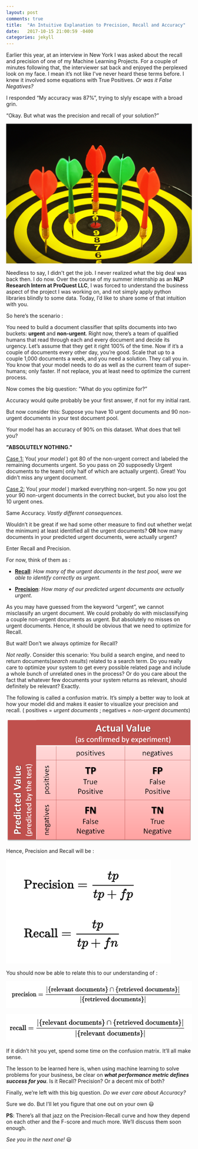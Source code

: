 ```yaml
---
layout: post
comments: true
title:  "An Intuitive Explanation to Precision, Recall and Accuracy"
date:   2017-10-15 21:00:59 -0400
categories: jekyll
---
```


Earlier this year, at an interview in New York I was asked about the recall and precision of one of my Machine Learning Projects. For a couple of minutes following that, the interviewer sat back and enjoyed the perplexed look on my face. I mean it’s not like I've never heard these terms before. I knew it involved some equations with True Positives. <i>Or was it False Negatives?</i>

I responded “My accuracy was 87%”, trying to slyly escape with a broad grin.

“Okay. But what was the precision and recall of your solution?”

![alt text][precision_recall_darts]

Needless to say, I didn't get the job. I never realized what the big deal was back then. I do now. Over the course of my summer internship as an <b>NLP Research Intern at ProQuest LLC</b>, I was forced to understand the business aspect of the project I was working on, and not simply apply python libraries blindly to some data. Today, I’d like to share some of that intuition with you.


So here’s the scenario :

You need to build a document classifier that splits documents into two buckets: <b>urgent</b> and <b>non-urgent</b>. Right now, there’s a team of qualified humans that read through each and every document and decide its urgency. Let’s assume that they get it right 100% of the time. Now if it’s a couple of documents every other day, you’re good. Scale that up to a couple 1,000 documents a week, and you need a solution. They call you in. You know that your model needs to do as well as the current team of super-humans;  only faster. If not replace, you at least need to optimize the current process.

Now comes the big question: "What do you optimize for?”

Accuracy would quite probably be your first answer, if not for my initial rant.

But now consider this:
Suppose you have 10 urgent documents and 90 non-urgent documents in your test document pool.

Your model has an accuracy of 90% on this dataset. What does that tell you?


<b>"ABSOLUTELY NOTHING."</b>


<u>Case 1:</u> You(<i> your model</i> ) got 80 of the non-urgent correct and labeled the remaining documents urgent. So you pass on 20 supposedly Urgent documents to the team( only half of which are actually urgent). Great! You didn’t miss any urgent document.

<u>Case 2:</u> You(<i> your model</i> )  marked everything non-urgent. So now you got your 90 non-urgent documents in the correct bucket, but you also lost the 10 urgent ones.

Same Accuracy. <i>Vastly different consequences.</i>

Wouldn’t it be great if we had some other measure to find out whether we(at the minimum) at least identified all the urgent documents? <b>OR</b> how many documents in your predicted urgent documents, were actually urgent?

Enter Recall and Precision.

For now, think of them as :

* <b><u>Recall</u></b>: <i>How many of the urgent documents in the test pool, were we able to identify correctly as urgent.</i>

* <b><u>Precision</u></b>: <i>How many of our predicted urgent documents are actually urgent. </i>

As you may have guessed from the keyword “urgent”, we cannot misclassify an urgent document. We could probably do with misclassifying a couple non-urgent documents as urgent. But absolutely no misses on urgent documents. Hence, it should be obvious that we need to optimize for Recall.

But wait! Don’t we always optimize for Recall?

<i>Not really</i>. Consider this scenario: You build a search engine, and need to return documents(<i>search results</i>) related to a search term. Do you really care to optimize your system to get every possible related page and include a whole bunch of unrelated ones in the process? Or do you care about the fact that whatever few documents your system returns as relevant, should definitely be relevant?
Exactly.

The following is called a confusion matrix. It’s simply a better way to look at how your model did and makes it easier to visualize your precision and recall.
( positives = <i>urgent documents</i> ; negatives = <i>non-urgent documents</i>)

![alt text][conf_mat]

Hence, Precision and Recall will be  :

![alt text][predrec_math]

You should now be able to relate this to our understanding of :

![alt text][predrec_doc_1]

![alt text][predrec_doc_2]

If it didn’t hit you yet, spend some time on the confusion matrix. It’ll all make sense.

The lesson to be learned here is, when using machine learning to solve problems for your business, be clear on <i><b>what performance metric defines success for you</b></i>. Is it Recall? Precision?
Or a decent mix of both?

Finally, we’re left with this big question. <i>Do we ever care about Accuracy?</i>

Sure we do. But I’ll let you figure that one out on your own 😃

<b>PS</b>: There’s all that jazz on the Precision-Recall curve and how they depend on each other and the F-score and much more. We’ll discuss them soon enough.

<i>See you in the next one!</i> 😃



[precision_recall_darts]: https://github.com/dsouzadaniel/dsouzadaniel.github.io/raw/master/images/pexels-photo-226575.jpeg "Define bulls eye"

[conf_mat]: https://github.com/dsouzadaniel/dsouzadaniel.github.io/raw/master/images/1.png "Courtesy : Matlab"

[predrec_math]: https://github.com/dsouzadaniel/dsouzadaniel.github.io/raw/master/images/pr1.png "Courtesy : Wikipedia"

[predrec_doc_1]: https://github.com/dsouzadaniel/dsouzadaniel.github.io/raw/master/images/p1.png "Courtesy : Wikipedia"

[predrec_doc_2]: https://github.com/dsouzadaniel/dsouzadaniel.github.io/raw/master/images/r1.png "Courtesy : Wikipedia"
